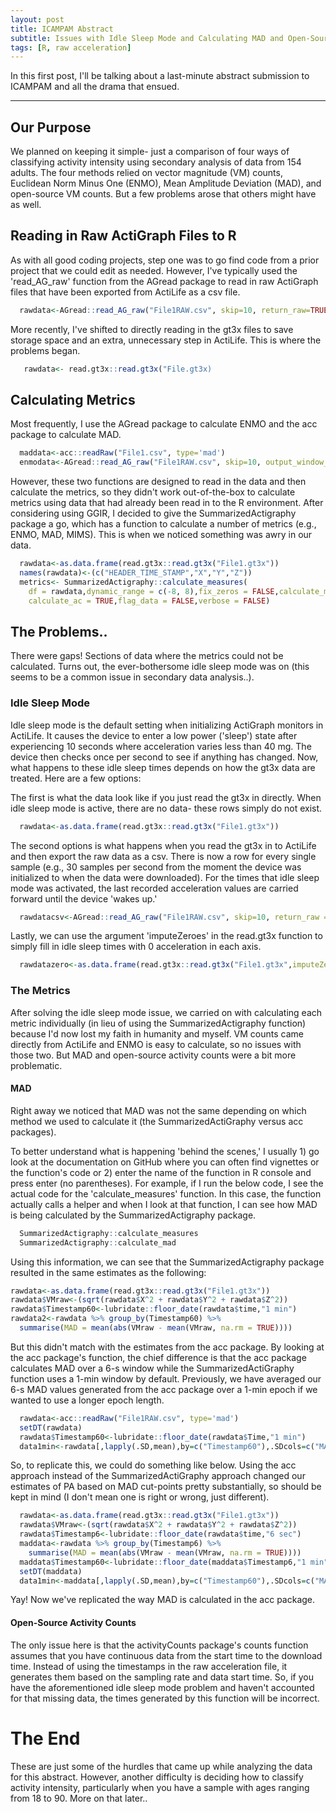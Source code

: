 ```yaml
---
layout: post
title: ICAMPAM Abstract
subtitle: Issues with Idle Sleep Mode and Calculating MAD and Open-Source Counts in R
tags: [R, raw acceleration]
---
```


In this first post, I'll be talking about a last-minute abstract submission to ICAMPAM and all the drama that ensued.

---

## Our Purpose
We planned on keeping it simple- just a comparison of four ways of classifying activity intensity using secondary analysis of data from 154 adults. The four methods relied on vector magnitude (VM) counts, Euclidean Norm Minus One (ENMO), Mean Amplitude Deviation (MAD), and open-source VM counts. But a few problems arose that others might have as well.

## Reading in Raw ActiGraph Files to R
As with all good coding projects, step one was to go find code from a prior project that we could edit as needed. However, I've typically used the 'read_AG_raw' function from the AGread package to read in raw ActiGraph files that have been exported from ActiLife as a csv file.

```r
  rawdata<-AGread::read_AG_raw("File1RAW.csv", skip=10, return_raw=TRUE)
```

More recently, I've shifted to directly reading in the gt3x files to save storage space and an extra, unnecessary step in ActiLife. This is where the problems began.

```r
   rawdata<- read.gt3x::read.gt3x("File.gt3x)
```


## Calculating Metrics
Most frequently, I use the AGread package to calculate ENMO and the acc package to calculate MAD.
```r
  maddata<-acc::readRaw("File1.csv", type='mad')
  enmodata<-AGread::read_AG_raw("File1RAW.csv", skip=10, output_window_secs =5,calibrate=TRUE)
```

However, these two functions are designed to read in the data and then calculate the metrics, so they didn't work out-of-the-box to calculate metrics using data that had already been read in to the R environment. After considering using GGIR, I decided to give the SummarizedActigraphy package a go, which has a function to calculate a number of metrics (e.g., ENMO, MAD, MIMS). This is when we noticed something was awry in our data. 

```r
  rawdata<-as.data.frame(read.gt3x::read.gt3x("File1.gt3x"))
  names(rawdata)<-(c("HEADER_TIME_STAMP","X","Y","Z"))
  metrics<- SummarizedActigraphy::calculate_measures(
    df = rawdata,dynamic_range = c(-8, 8),fix_zeros = FALSE,calculate_mims = FALSE, 
    calculate_ac = TRUE,flag_data = FALSE,verbose = FALSE)
```

## The  Problems..
There were gaps! Sections of data where the metrics could not be calculated. Turns out, the ever-bothersome idle sleep mode was on (this seems to be a common issue in secondary data analysis..). 

### Idle Sleep Mode
Idle sleep mode is the default setting when initializing ActiGraph monitors in ActiLife. It causes the device to enter a low power ('sleep') state after experiencing 10 seconds where acceleration varies less than 40 mg. The device then checks once per second to see if anything has changed. Now, what happens to these idle sleep times depends on how the gt3x data are treated. Here are a few options:

The first is what the data look like if you just read the gt3x in directly. When idle sleep mode is active, there are no data- these rows simply do not exist.
```r
  rawdata<-as.data.frame(read.gt3x::read.gt3x("File1.gt3x"))
 ```

The second options is what happens when you read the gt3x in to ActiLife and then export the raw data as a csv. There is now a row for every single sample (e.g., 30 samples per second from the moment the device was initialized to when the data were downloaded). For the times that idle sleep mode was activated, the last recorded acceleration values are carried forward until the device 'wakes up.' 
```r
  rawdatacsv<-AGread::read_AG_raw("File1RAW.csv", skip=10, return_raw = TRUE)
```

Lastly, we can use the argument 'imputeZeroes' in the read.gt3x function to simply fill in idle sleep times with 0 acceleration in each axis.
```r
  rawdatazero<-as.data.frame(read.gt3x::read.gt3x("File1.gt3x",imputeZeroes = TRUE))
```

### The Metrics
After solving the idle sleep mode issue, we carried on with calculating each metric individually (in lieu of using the SummarizedActigraphy function) because I'd now lost my faith in humanity and myself. VM counts came directly from ActiLife and ENMO is easy to calculate, so no issues with those two. But MAD and open-source activity counts were a bit more problematic.

#### MAD
Right away we noticed that MAD was not the same depending on which method we used to calculate it (the SummarizedActiGraphy versus acc packages).

To better understand what is happening 'behind the scenes,' I usually 1) go look at the documentation on GitHub where you can often find vignettes or the function's code or 2) enter the name of the function in R console and press enter (no parentheses). For example, if I run the below code, I see the actual code for the 'calculate_measures' function. In this case, the function actually calls a helper and when I look at that function, I can see how MAD is being calculated by the SummarizedActigraphy package.

```r
  SummarizedActigraphy::calculate_measures
  SummarizedActigraphy::calculate_mad
```

Using this information, we can see that the SummarizedActigraphy package resulted in the same estimates as the following:
```r
rawdata<-as.data.frame(read.gt3x::read.gt3x("File1.gt3x"))
rawdata$VMraw<-(sqrt(rawdata$X^2 + rawdata$Y^2 + rawdata$Z^2))
rawdata$Timestamp60<-lubridate::floor_date(rawdata$time,"1 min")
rawdata2<-rawdata %>% group_by(Timestamp60) %>%
  summarise(MAD = mean(abs(VMraw - mean(VMraw, na.rm = TRUE)))) 
```

But this didn't match with the estimates from the acc package. By looking at the acc package's function, the chief difference is that the acc package calculates MAD over a 6-s window while the SummarizedActiGraphy function uses a 1-min window by default. Previously, we have averaged our 6-s MAD values generated from the acc package over a 1-min epoch if we wanted to use a longer epoch length.  
```r
  rawdata<-acc::readRaw("File1RAW.csv", type='mad')
  setDT(rawdata)
  rawdata$Timestamp60<-lubridate::floor_date(rawdata$Time,"1 min")
  data1min<-rawdata[,lapply(.SD,mean),by=c("Timestamp60"),.SDcols=c("MAD")]
```

So, to replicate this, we could do something like below. Using the acc approach instead of the SummarizedActiGraphy approach changed our estimates of PA based on MAD cut-points pretty substantially, so should be kept in mind (I don't mean one is right or wrong, just different).
```r
  rawdata<-as.data.frame(read.gt3x::read.gt3x("File1.gt3x"))
  rawdata$VMraw<-(sqrt(rawdata$X^2 + rawdata$Y^2 + rawdata$Z^2))
  rawdata$Timestamp6<-lubridate::floor_date(rawdata$time,"6 sec")
  maddata<-rawdata %>% group_by(Timestamp6) %>%
    summarise(MAD = mean(abs(VMraw - mean(VMraw, na.rm = TRUE)))) 
  maddata$Timestamp60<-lubridate::floor_date(maddata$Timestamp6,"1 min")
  setDT(maddata)
  data1min<-maddata[,lapply(.SD,mean),by=c("Timestamp60"),.SDcols=c("MAD")]
```

Yay! Now we've replicated the way MAD is calculated in the acc package.

#### Open-Source Activity Counts
The only issue here is that the activityCounts package's counts function assumes that you have continuous data from the start time to the download time. Instead of using the timestamps in the raw acceleration file, it generates them based on the sampling rate and data start time. So, if you have the aforementioned idle sleep mode problem and haven't accounted for that missing data, the times generated by this function will be incorrect.


# The End 
These are just some of the hurdles that came up while analyzing the data for this abstract. However, another difficulty is deciding how to classify activity intensity, particularly when you have a sample with ages ranging from 18 to 90. More on that later..

